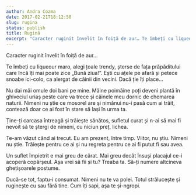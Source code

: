 ```yaml
---
author: Andra Cozma
date: 2017-02-21T18:12:50
slug: rugina
status: publish
title: Rugină
excerpt: "Caracter ruginit învelit în foiță de aur… Te îmbeți cu liqueour maro, alegi țoale trendy, șterse de fața prăpăditului care  "
---
```

Caracter ruginit învelit în foiță de aur…

Te îmbeți cu liqueour maro, alegi țoale trendy, șterse de fața prăpăditului care încă îți mai poate zice „Bună ziua!”. Ești cu ațele pe afară și petece snoabe ici-colo, ca alergat de câinii din vecini. Dacă ție îți place…

Nu dai măi omule doi bani pe mine. Mâine poimâine poți deveni plantă în ghiveciul uriaș peste care va trece și câinele meu dornic de chemarea naturii. Nimeni nu știe ce mosorel are și nimănui nu-i pasă cum ai trăit, contează doar ce ai fost în stare să lași în urma ta.

Ține-ți carcasa întreagă și trăiește sănătos, sufletul curat și n-ai să mai fi nevoit să te ștergi de nimeni, cu niciun preț, lichea.

Te-am văzut când ai trecut. Eu am prezent, între timp. Viitor, nu știu. Nimeni nu știe. Trăiește pentru ce ai și nu regreta pentru ce ai fi putut fi sau avea.

Un suflet împietrit e mai greu de cărat. Mai greu decât însuși placajul ce-i acoperă copârșeul. Așa vrei să fii și tu? Treaba ta. Să-ți numere altcineva ghețișoarele postume.

Ducă-se tot, faptu-i consumat. Nimeni nu te va polei. Totul strălucește și ruginește cu sau fără tine. Cum îți sapi, așa te și-ngropi.
    